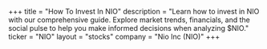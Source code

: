 +++
title = "How To Invest In NIO"
description = "Learn how to invest in NIO with our comprehensive guide. Explore market trends, financials, and the social pulse to help you make informed decisions when analyzing $NIO."
ticker = "NIO"
layout = "stocks"
company = "Nio Inc (NIO)"
+++

